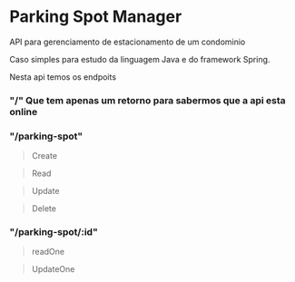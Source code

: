 # Parking Spot Manager

API para gerenciamento de estacionamento de um condominio

Caso simples para estudo da linguagem Java e do framework Spring.

Nesta api temos os endpoits

### "/" Que tem apenas um retorno para sabermos que a api esta online

### "/parking-spot"

>Create

>Read

>Update

>Delete

### "/parking-spot/:id"

>readOne

>UpdateOne

